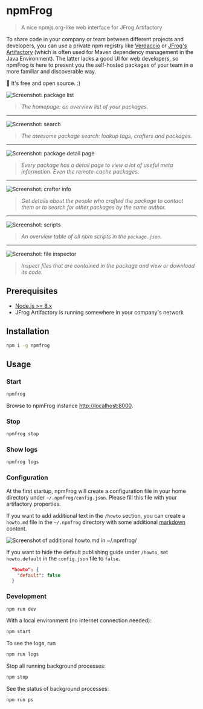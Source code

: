 # npmFrog

> A nice npmjs.org-like web interface for JFrog Artifactory

To share code in your company or team between different projects and developers, you can use a private npm registry like [Verdaccio](https://verdaccio.org/) or [JFrog's Artifactory](https://www.jfrog.com/confluence/display/RTF/Npm+Registry) (which is often used for Maven dependency management in the Java Environment).
The latter lacks a good UI for web developers, so npmFrog is here to present you the self-hosted packages of your team in a more familiar and discoverable way.

👐 It's free and open source. :)

![Screenshot: package list](art/screenshot-list.png)
> *The homepage: an overview list of your packages.*

---

![Screenshot: search](art/screenshot-search.png)
> *The awesome package search: lookup tags, crafters and packages.*

---

![Screenshot: package detail page](art/screenshot-detail.png)
> *Every package has a detail page to view a lot of useful meta information. Even the remote-cache packages.*

---

![Screenshot: crafter info](art/screenshot-crafter.png)
> *Get details about the people who crafted the package to contact them or to search for other packages by the same author.*

---

![Screenshot: scripts](art/screenshot-scripts.png)
> *An overview table of all npm scripts in the `package.json`.*

---

![Screenshot: file inspector](art/screenshot-files.png)
> *Inspect files that are contained in the package and view or download its code.*


## Prerequisites

- [Node.js >= 8.x](https://nodejs.org/en/download/)
- JFrog Artifactory is running somewhere in your company's network

## Installation

```bash
npm i -g npmfrog
```

## Usage

### Start

```bash
npmfrog
```

Browse to npmFrog instance [http://localhost:8000](http://localhost:8000).

### Stop

```bash
npmfrog stop
```

### Show logs

```bash
npmfrog logs
```

### Configuration

At the first startup, npmFrog will create a configuration file in your home directory under `~/.npmfrog/config.json`. Please fill this file with your artifactory properties.

If you want to add additional text in the `/howto` section, you can create a `howto.md` file in the `~/.npmfrog` directory with some additional [markdown](https://www.markdownguide.org/) content.

![Screenshot of additional howto.md in ~/.npmfrog/](art/Screenshot-howto.png)

If you want to hide the default publishing guide under `/howto`, set `howto.default` in the `config.json` file to `false`.

```json
  "howto": {
    "default": false
  }
```

### Development

```bash
npm run dev
```

With a local environment (no internet connection needed):

```bash
npm start
```

To see the logs, run

```bash
npm run logs
```

Stop all running background processes:

```bash
npm stop
```

See the status of background processes:

```bash
npm run ps
```
